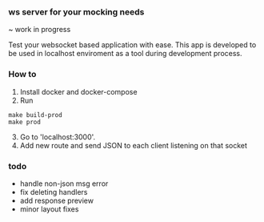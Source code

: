 ### ws server for your mocking needs

~ work in progress

Test your websocket based application with ease. This app is developed to be used in localhost enviroment as a tool during development process.


### How to
1. Install docker and docker-compose
2. Run
```
make build-prod
make prod
```
3. Go to 'localhost:3000'. 
4. Add new route and send JSON to each client listening on that socket

### todo
- handle non-json msg error
- fix deleting handlers
- add response preview
- minor layout fixes
